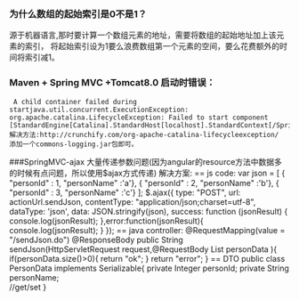### 为什么数组的起始索引是0不是1？
   源于机器语言,那时要计算一个数组元素的地址，需要将数组的起始地址加上该元素的索引，
   将起始索引设为1要么浪费数组第一个元素的空间，要么花费额外的时间将索引减1。
   
   
### Maven + Spring MVC +Tomcat8.0 启动时错误：
	 A child container failed during startjava.util.concurrent.ExecutionException: org.apache.catalina.LifecycleException: Failed to start component           [StandardEngine[Catalina].StandardHost[localhost].StandardContext[/SpringMVC]]
   	解决方法:http://crunchify.com/org-apache-catalina-lifecycleexception/
   	添加一个commons-logging.jar包即可。

###SpringMVC-ajax  大量传递参数问题(因为angular的resource方法中数据多的时候有点问题，所以使用$ajax方式传递) 
	解决方案:
			== js code:
			var json = [
			              { "personId" : 1, "personName" :'a'},
			              { "personId" : 2, "personName" :'b'},
			              { "personId" : 3, "personName" :'c'}
			           ];
			  $.ajax({
		            type: "POST",
		            url: actionUrl.sendJson,
		            contentType: "application/json;charset=utf-8",
		            dataType: 'json',
		            data: JSON.stringify(json),
		            success: function (jsonResult) {
		            	console.log(jsonResult);
		            },error:function(jsonResult){
		            	console.log(jsonResult);
		            }
		        });
			== java controller:
			@RequestMapping(value = "/sendJson.do")
			@ResponseBody
			public String sendJson(HttpServletRequest request,@RequestBody List<PersonData> personData ){
				if(personData.size()>0){
					return "ok";
				}
				return "error";
			}
			== DTO
			public class PersonData implements Serializable{
				private Integer personId;
				private String personName;	
				//get/set
			}
   
